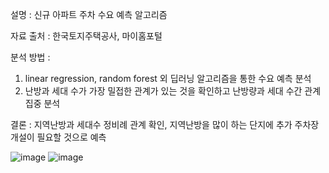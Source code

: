 설명 : 신규 아파트 주차 수요 예측 알고리즘

자료 출처 : 한국토지주택공사, 마이홈포털

분석 방법 : 
1. linear regression, random forest 외 딥러닝 알고리즘을 통한 수요 예측 분석
2. 난방과 세대 수가 가장 밀접한 관계가 있는 것을 확인하고 난방량과 세대 수간 관계 집중 분석





결론 : 지역난방과 세대수 정비례 관계 확인, 지역난방을 많이 하는 단지에 추가 주차장 개설이 필요할 것으로 예측

![image](https://github.com/user-attachments/assets/c1a332f8-12e5-4258-bd41-ce49e76b44c7)
![image](https://github.com/user-attachments/assets/43adbc23-ffc8-4d9d-8200-a828e7e72896)
